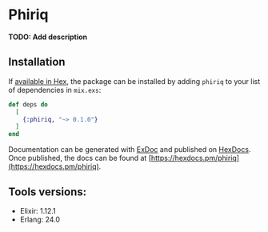 # Phiriq

**TODO: Add description**

## Installation

If [available in Hex](https://hex.pm/docs/publish), the package can be installed
by adding `phiriq` to your list of dependencies in `mix.exs`:

```elixir
def deps do
  [
    {:phiriq, "~> 0.1.0"}
  ]
end
```

Documentation can be generated with [ExDoc](https://github.com/elixir-lang/ex_doc)
and published on [HexDocs](https://hexdocs.pm). Once published, the docs can
be found at [https://hexdocs.pm/phiriq](https://hexdocs.pm/phiriq).

## Tools versions:
- Elixir: 1.12.1
- Erlang: 24.0


